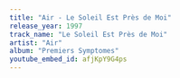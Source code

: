```yaml
---
title: "Air - Le Soleil Est Près de Moi"
release_year: 1997
track_name: "Le Soleil Est Près de Moi"
artist: "Air"
album: "Premiers Symptomes"
youtube_embed_id: afjKpY9G4ps
---
```

